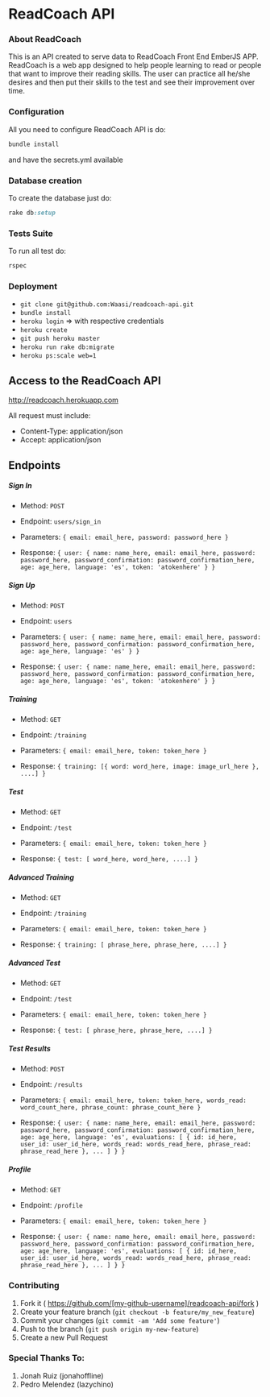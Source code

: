# ReadCoach API
### About ReadCoach

This is an API created to serve data to ReadCoach Front End EmberJS APP. ReadCoach
is a web app designed to help people learning to read or people that want to improve
their reading skills. The user can practice all he/she desires and then put their skills
to the test and see their improvement over time.

### Configuration

All you need to configure ReadCoach API is do:

```ruby
bundle install
```
and have the secrets.yml available

### Database creation

To create the database just do:

```ruby
rake db:setup
```

### Tests Suite

To run all test do:

```ruby
rspec
```

### Deployment

- ```git clone git@github.com:Waasi/readcoach-api.git```
- ```bundle install```
- ```heroku login``` => with respective credentials
- ```heroku create```
- ```git push heroku master```
- ```heroku run rake db:migrate```
- ```heroku ps:scale web=1```

## Access to the ReadCoach API

http://readcoach.herokuapp.com

All request must include:

- Content-Type: application/json
- Accept: application/json

## Endpoints

##### Sign In
- Method: ```POST```

- Endpoint: ```users/sign_in```

- Parameters: ```{ email: email_here, password: password_here }```

- Response: ```{ user: { name: name_here, email: email_here, password: password_here, password_confirmation: password_confirmation_here, age: age_here, language: 'es', token: 'atokenhere' } }```

##### Sign Up
- Method: ```POST```

- Endpoint: ```users```

- Parameters: ```{ user: { name: name_here, email: email_here, password: password_here, password_confirmation: password_confirmation_here, age: age_here, language: 'es' } }```

- Response: ```{ user: { name: name_here, email: email_here, password: password_here, password_confirmation: password_confirmation_here, age: age_here, language: 'es', token: 'atokenhere' } }```

##### Training
- Method: ```GET```

- Endpoint: ```/training```

- Parameters: ```{ email: email_here, token: token_here }```

- Response: ```{ training: [{ word: word_here, image: image_url_here }, ....] }```

##### Test
- Method: ```GET```

- Endpoint: ```/test```

- Parameters: ```{ email: email_here, token: token_here }```

- Response: ```{ test: [ word_here, word_here, ....] }```

##### Advanced Training
- Method: ```GET```

- Endpoint: ```/training```

- Parameters: ```{ email: email_here, token: token_here }```

- Response: ```{ training: [ phrase_here, phrase_here, ....] }```

##### Advanced Test
- Method: ```GET```

- Endpoint: ```/test```

- Parameters: ```{ email: email_here, token: token_here }```

- Response: ```{ test: [ phrase_here, phrase_here, ....] }```

##### Test Results
- Method: ```POST```

- Endpoint: ```/results```

- Parameters: ```{ email: email_here, token: token_here, words_read: word_count_here, phrase_count: phrase_count_here }```

- Response: ```{ user: { name: name_here, email: email_here, password: password_here, password_confirmation: password_confirmation_here, age: age_here, language: 'es', evaluations: [ { id: id_here, user_id: user_id_here, words_read: words_read_here, phrase_read: phrase_read_here }, ... ] } }```

##### Profile
- Method: ```GET```

- Endpoint: ```/profile```

- Parameters: ```{ email: email_here, token: token_here }```

- Response: ```{ user: { name: name_here, email: email_here, password: password_here, password_confirmation: password_confirmation_here, age: age_here, language: 'es', evaluations: [ { id: id_here, user_id: user_id_here, words_read: words_read_here, phrase_read: phrase_read_here }, ... ] } }```


### Contributing

1. Fork it ( https://github.com/[my-github-username]/readcoach-api/fork )
2. Create your feature branch (`git checkout -b feature/my_new_feature`)
3. Commit your changes (`git commit -am 'Add some feature'`)
4. Push to the branch (`git push origin my-new-feature`)
5. Create a new Pull Request

### Special Thanks To:

1. Jonah Ruiz (jonahoffline)
2. Pedro Melendez (lazychino)
